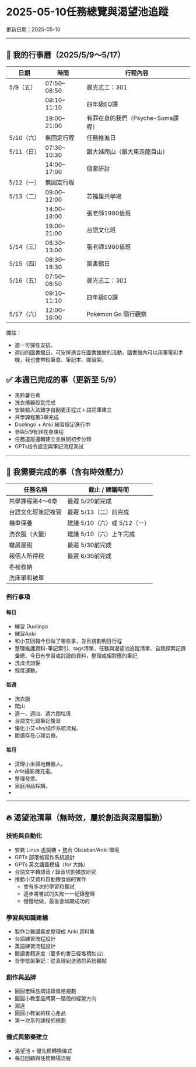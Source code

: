 # 2025-05-10任務總覽與渴望池追蹤

更新日期：2025-05-10

---

## 📅 我的行事曆（2025/5/9～5/17）

| 日期      | 時間          | 行程內容                   |
| ------- | ----------- | ---------------------- |
| 5/9（五）  | 07:50–08:50 | 晨光志工：301               |
|         | 09:10–11:10 | 四年級EQ課                 |
|         | 19:00–21:00 | 有罪在身的我們（Psyche-Soma課程） |
| 5/10（六） | 無固定行程       | 任務推進日                  |
| 5/11（日） | 07:30–10:30 | 跟大姊爬山（銀大東走龍目山）         |
|         | 14:00–17:00 | 個案研討                   |
| 5/12（一） | 無固定行程       |                        |
| 5/13（二） | 09:00–12:00 | 芯福里共學場                 |
|         | 14:00–18:00 | 張老師1980值班              |
|         | 19:00–21:00 | 台語文化班                  |
| 5/14（三） | 08:30–13:00 | 張老師1980值班              |
| 5/15（四） | 08:30–18:30 | 圖書館日                   |
| 5/16（五） | 07:50–08:50 | 晨光志工：301               |
|         | 09:10–11:10 | 四年級EQ課                 |
| 5/17（六） | 12:00–16:00 | Pokémon Go 隨行觀察        |
備註：
- 週一可彈性安排。
- 週四的圖書館日，可安排適合在圖書館做的活動，圖書館內可以用筆電和手機，我也會帶鉛筆盒、筆記本、閱讀架。



## ✅ 本週已完成的事（更新至 5/9）

- 馬鈴薯已煮
- 洗衣機器設定完成
- 安裝輸入法錯字自動更正程式＋語詞庫建立
- 共學課程第3章完成
- Duolingo + Anki 練習穩定進行中
- 參與5/9有罪在身課程
- 任務追蹤邏輯建立並展開初步分類
- GPTs指令設定與筆記流程測試

---

## 🧩 我需要完成的事（含有時效壓力）

| 任務名稱      | 截止 / 建議時間           |
| --------- | ------------------- |
| 共學課程第4～6章 | 最遲 5/20前完成          |
| 台語文化班筆記複習 | 最遲 5/13（二）前完成       |
| 機車保養      | 建議 5/10（六）或 5/12（一） |
| 洗衣服（大籃）   | 建議 5/10（六）上午完成      |
| 繳房屋稅      | 最遲 5/30前完成          |
| 報個人所得稅    | 最遲 6/30前完成          |
| 冬被收納      |                     |
| 洗床單和被單    |                     |

### 例行事項
#### 每日
- 練習 Duolingo 
- 練習Anki 
- 和小艾回報今日做了哪些事，並且規劃明日行程
- 整理維護資料-筆記索引、tags清單、任務與渴望池追蹤清單、自我探索記錄彙總、今日有學習或討論的資料，整理成相對應的筆記
- 洗澡洗頭髮
- 輕度運動。

#### 每週
- 洗衣服
- 爬山
- 週一、週四、週六倒垃圾
- 台語文化班筆記複習
- 優化小艾×Ivy協作系統流程。
- 閱讀存在心理治療。
#### 每月
- 清理小米掃地機器人。
- Arlo攝影機充電。
- 整理發票。
- 家庭用品採購。
- 


---

## 🔥 渴望池清單（無時效，屬於創造與深層驅動）

### 技術與自動化
- 安裝 Linux 虛擬機 + 整合 Obsidian/Anki 環境
- GPTs 部落格寫作系統設計
- GPTs 英文講義模組（for 大姊）
- 台語文字轉語音 / 錄音切割播放研究
- 推動小艾資料自動餵食器的實作
	- 會有多次的學習和嘗試
	- 逐步將嘗試的失敗一一紀錄整理
	- 慢慢地做，最後會如願成功的

### 學習與知識建構
- 製作台羅講義並整理成 Anki 資料集
- 台語練習流程設計
- 英語練習流程設計
- 閱讀書籍進度（要多的書已經堆積如山）
- 哲學框架筆記：從真理到道德的系統觀點

### 創作與品牌
- 圓圓老師品牌語錄風格規劃
- 圓圓小教室品牌第一階段的經營方向
- 源遠
- 圓圓小教室的核心產品
- 第一次系列課程的規劃

### 儀式與節奏建立
- 渴望池 × 優先桶轉換儀式
- 每日回顧與任務轉場流程

